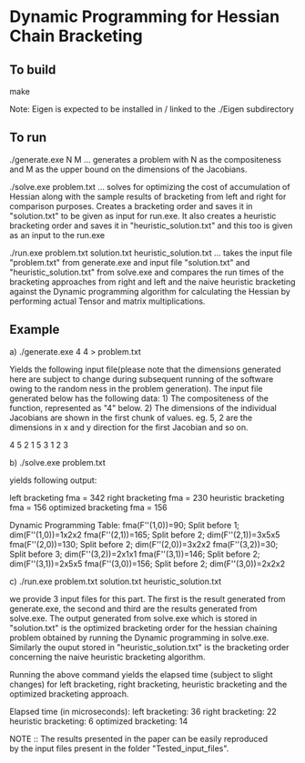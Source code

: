 # Dynamic Programming for Hessian Chain Bracketing

## To build

make

Note: Eigen is expected to be installed in / linked to the ./Eigen subdirectory

## To run

./generate.exe N M 
  ... generates a problem with N as the compositeness and 
  M as the upper bound on the dimensions of the Jacobians. 

./solve.exe problem.txt
  ... solves for optimizing the cost of accumulation of Hessian 
  along with the sample results of bracketing from left and right
  for comparison purposes. Creates a bracketing order and saves it
  in "solution.txt" to be given as input for run.exe. It also creates
  a heuristic bracketing order and saves it in "heuristic_solution.txt"
  and this too is given as an input to the run.exe
  
./run.exe problem.txt solution.txt heuristic_solution.txt
  ... takes the input file "problem.txt" from generate.exe and input file
  "solution.txt" and "heuristic_solution.txt" from solve.exe and compares 
  the run times of the bracketing approaches from right and left and the 
  naive heuristic bracketing against the Dynamic programming algorithm for 
  calculating the Hessian by performing actual Tensor and matrix multiplications.
  

## Example

a)	./generate.exe 4 4 > problem.txt

Yields the following input file(please note that the dimensions generated here are 
subject to change during subsequent running of the software owing to the random
ness in the problem generation). The input file generated below has the following 
data:
	1) The compositeness of the function, represented as "4" below.
	2) The dimensions of the individual Jacobians are shown in the 
	first chunk of values. 
		eg. 5, 2 are the dimensions in x and y direction for the 
		first Jacobian and so on.

4
5 2
1 5
3 1
2 3

b)	./solve.exe problem.txt

yields following output:

left bracketing fma = 342
right bracketing fma = 230
heuristic bracketing fma = 156
optimized bracketing fma = 156

Dynamic Programming Table:
fma(F''(1,0))=90; Split before 1; dim(F''(1,0))=1x2x2
fma(F''(2,1))=165; Split before 2; dim(F''(2,1))=3x5x5
fma(F''(2,0))=130; Split before 2; dim(F''(2,0))=3x2x2
fma(F''(3,2))=30; Split before 3; dim(F''(3,2))=2x1x1
fma(F''(3,1))=146; Split before 2; dim(F''(3,1))=2x5x5
fma(F''(3,0))=156; Split before 2; dim(F''(3,0))=2x2x2



c)	./run.exe problem.txt solution.txt heuristic_solution.txt

we provide 3 input files for this part. The first is the result generated 
from generate.exe, the second and third are the results generated from solve.exe.
The output generated from solve.exe which is stored in "solution.txt"
is the optimized bracketing order for the hessian chaining problem obtained
by running the Dynamic programming in solve.exe. Similarly the ouput stored 
in "heuristic_solution.txt" is the bracketing order concerning the naive heuristic
bracketing algorithm. 

Running the above command yields the elapsed time (subject to slight changes) 
for left bracketing, right bracketing, heuristic bracketing and the optimized 
bracketing approach.

Elapsed time (in microseconds):
left bracketing: 36
right bracketing: 22
heuristic bracketing: 6
optimized bracketing: 14

NOTE :: The results presented in the paper can be easily reproduced  
by the input files present in the folder "Tested_input_files". 
